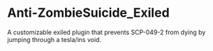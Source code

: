 # Anti-ZombieSuicide_Exiled
A customizable exiled plugin that prevents SCP-049-2 from dying by jumping through a tesla/ins void.
